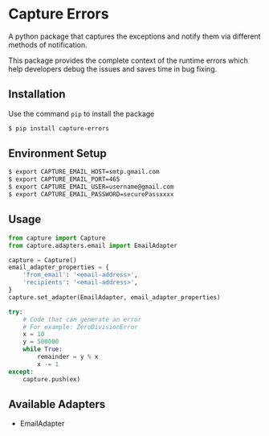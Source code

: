 # Capture Errors

A python package that captures the exceptions and notify them via different methods of notification. 

This package provides the complete context of the runtime errors which help developers debug the issues and saves time in bug fixing.


## Installation

Use the command `pip` to install the package
```bash
$ pip install capture-errors
```


## Environment Setup
```bash
$ export CAPTURE_EMAIL_HOST=smtp.gmail.com
$ export CAPTURE_EMAIL_PORT=465
$ export CAPTURE_EMAIL_USER=username@gmail.com
$ export CAPTURE_EMAIL_PASSWORD=securePassxxxx
```

## Usage

```python
from capture import Capture
from capture.adapters.email import EmailAdapter

capture = Capture()
email_adapter_properties = {
    'from_email': '<email-address>',
    'recipients': '<email-address>',
}
capture.set_adapter(EmailAdapter, email_adapter_properties)

try:
    # Code that can generate an error
    # For example: ZeroDivisionError
    x = 10
    y = 500000
    while True:
        remainder = y % x 
        x -= 1
except:
    capture.push(ex)
```

## Available Adapters

* EmailAdapter

